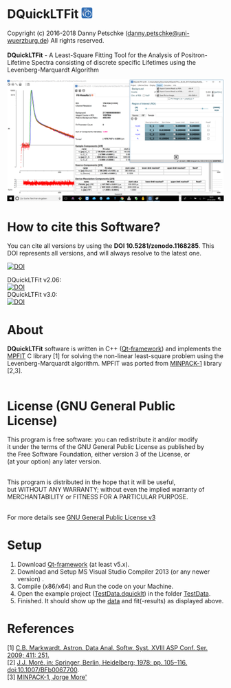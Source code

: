 ﻿# DQuickLTFit  <img src="https://github.com/dpscience/DQuickLTFit/blob/master/Images/IconPNGRounded.png" width="25" height="25">   

Copyright (c) 2016-2018 Danny Petschke (danny.petschke@uni-wuerzburg.de) All rights reserved.<br><br>
<b>DQuickLTFit</b> - A Least-Square Fitting Tool for the Analysis of Positron-Lifetime Spectra consisting of discrete specific Lifetimes using the Levenberg-Marquardt Algorithm<br>

![DQuickLTFit](/TestData/Software.png)

# How to cite this Software?

You can cite all versions by using the <b>DOI 10.5281/zenodo.1168285</b>. This DOI represents all versions, and will always resolve to the latest one.<br>

[![DOI](https://zenodo.org/badge/DOI/10.5281/zenodo.1168285.svg)](https://doi.org/10.5281/zenodo.1168285)

DQuickLTFit v2.06:<br>[![DOI](https://zenodo.org/badge/120471586.svg)](https://zenodo.org/badge/latestdoi/120471586)<br>
DQuickLTFit v3.0:<br>[![DOI](https://zenodo.org/badge/DOI/10.5281/zenodo.1202345.svg)](https://doi.org/10.5281/zenodo.1202345)<br>

# About
<b>DQuickLTFit</b> software is written in C++ ([Qt-framework](https://www.qt.io/)) and implements the [MPFIT](https://www.physics.wisc.edu/~craigm/idl/cmpfit.html) C library [1] for solving the non-linear least-square problem using the Levenberg-Marquardt algorithm. 
MPFIT was ported from [MINPACK-1](http://www.netlib.org/minpack/) library [2,3].<br><br>

# License (GNU General Public License)
<p align="justify">This program is free software: you can redistribute it and/or modify<br>
it under the terms of the GNU General Public License as published by<br>
the Free Software Foundation, either version 3 of the License, or<br>
(at your option) any later version.<br><br>

This program is distributed in the hope that it will be useful,<br>
but WITHOUT ANY WARRANTY; without even the implied warranty of<br>
MERCHANTABILITY or FITNESS FOR A PARTICULAR PURPOSE.<br><br></p>

For more details see [GNU General Public License v3](https://www.gnu.org/licenses/gpl-3.0)

# Setup
1. Download [Qt-framework](https://www.qt.io/download) (at least v5.x).
2. Download and Setup MS Visual Studio Compiler 2013 (or any newer version) .
3. Compile (x86/x64) and Run the code on your Machine.
4. Open the example project ([TestData.dquicklt](/TestData/TestData.dquicklt)) in the folder [TestData](/TestData/).
5. Finished. It should show up the [data](/TestData/TestData_5psPerChannel.dat) and fit(-results) as displayed above.

# References
[1] [C.B. Markwardt. Astron. Data Anal. Softw. Syst. XVIII ASP Conf. Ser. 2009; 411: 251.](https://arxiv.org/abs/0902.2850)<br>
[2] [J.J. Moré. in: Springer, Berlin, Heidelberg; 1978: pp. 105–116. doi:10.1007/BFb0067700](https://link.springer.com/chapter/10.1007/BFb0067700).<br>
[3] [MINPACK-1, Jorge More'](http://www.netlib.org/minpack/)






